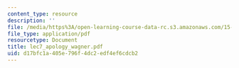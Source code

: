```yaml
---
content_type: resource
description: ''
file: /media/https%3A/open-learning-course-data-rc.s3.amazonaws.com/15-667-negotiation-and-conflict-management-spring-2001/d17bfc1a405e796f4dc2edf4ef6cdcb2_lec7_apology_wagner.pdf
file_type: application/pdf
resourcetype: Document
title: lec7_apology_wagner.pdf
uid: d17bfc1a-405e-796f-4dc2-edf4ef6cdcb2
---
```

